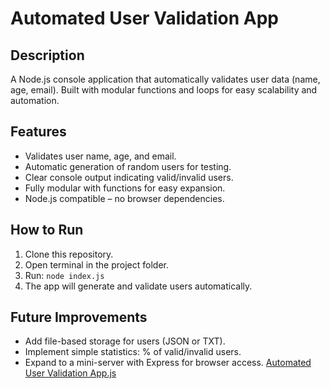 # Automated User Validation App

## Description
A Node.js console application that automatically validates user data (name, age, email). Built with modular functions and loops for easy scalability and automation.

## Features
- Validates user name, age, and email.
- Automatic generation of random users for testing.
- Clear console output indicating valid/invalid users.
- Fully modular with functions for easy expansion.
- Node.js compatible – no browser dependencies.

## How to Run
1. Clone this repository.
2. Open terminal in the project folder.
3. Run: `node index.js`
4. The app will generate and validate users automatically.

## Future Improvements
- Add file-based storage for users (JSON or TXT).
- Implement simple statistics: % of valid/invalid users.
- Expand to a mini-server with Express for browser access.
[Automated User Validation App.js](https://github.com/user-attachments/files/22690661/Automated.User.Validation.App.js)
